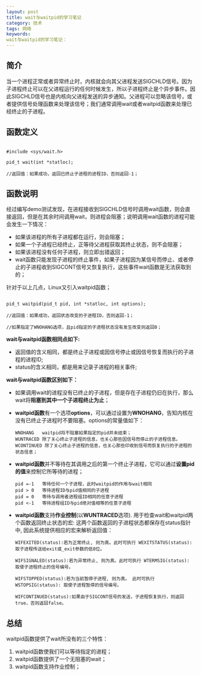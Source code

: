 ```yaml
---
layout: post
title: wait与waitpid的学习笔记
category: 技术
tags: 网络
keywords: 
wait与waitpid的学习笔记：
---
```


简介
---

当一个进程正常或者异常终止时，内核就会向其父进程发送SIGCHLD信号。因为子进程终止可以在父进程运行的任何时候发生，所以子进程终止是个异步事件。因此SIGCHLD信号也是内核向父进程发送的异步通知。父进程可以忽略该信号，或者提供信号处理函数来处理该信号；我们通常调用wait或者waitpid函数来处理已经终止的子进程。

函数定义
---

~~~

#include <sys/wait.h>

pid_t wait(int *statloc);

//返回值：如果成功，返回已终止子进程的进程ID，否则返回-1；

~~~

函数说明
---

经过编写demo测试发现，在进程接收到SIGCHLD信号时调用wait函数，则会直接返回，但是在其余时间调用wait，则进程会阻塞；说明调用wait函数的进程可能会发生一下情况：

- 如果该进程的所有子进程都在运行，则会阻塞；
- 如果一个子进程已经终止，正等待父进程获取其终止状态，则不会阻塞；
- 如果该进程没有任何子进程，则立即出错返回；
- wait函数只能发现子进程的终止事件，如果子进程因为某信号而停止、或者停止的子进程收到SIGCONT信号又恢复执行，这些事件wait函数是无法获取到的；

针对于以上几点，Linux又引入waitpid函数；

~~~

pid_t waitpid(pid_t pid, int *statloc, int options);

//返回值：如果成功，返回状态改变的子进程ID，否则返回-1；

//如果指定了WNOHANG选项，且pid指定的子进程状态没有发生改变则返回0；

~~~

**wait与waitpid函数相同点如下:**
- 返回值的含义相同，都是终止子进程或因信号停止或因信号恢复而执行的子进程的进程ID;
- status的含义相同，都是用来记录子进程的相关事件;


**wait与waitpid函数区别如下：**

- 如果调用wait的进程没有已终止的子进程，但是存在子进程仍旧在执行，那么wait将**阻塞到其中一个子进程终止为止**；

- **waitpid函数**有一个选项**options**，可以通过设置为**WNOHANG**，告知内核在没有已终止子进程时不要阻塞。options的常量值如下：
	~~~
	WNOHANG   waitpid将不阻塞如果指定的pid并未结束；
	WUNTRACED 除了关心终止子进程的信息，也关心那些因信号而停止的子进程信息。
	WCONTINUED 除了关心终止子进程的信息，也关心那些印收到信号而恢复执行的子进程的状态信息； 
	~~~
- **waitpid函数**并不等待在其调用之后的第一个终止子进程，它可以通过**设置pid的值**来控制它所等待的进程；

	~~~
	pid =-1   等待任何一个子进程，此时waitpid的作用与wait相同
	pid > 0   等待进程ID与pid值相同的子进程
	pid = 0   等待与调用者进程组ID相同的任意子进程
	pid <-1   等待进程组ID与pid绝对值相等的任意子进程
	~~~
- **waitpid函数**支持**作业控制**(以**WUNTRACED**选项). 用于检查wait和waitpid两个函数返回终止状态的宏: 这两个函数返回的子进程状态都保存在status指针中, 因此系统提供相应的宏来解析返回值：

	~~~
	WIFEXITED(status):若为正常终止, 则为真。此时可执行 WEXITSTATUS(status): 取子进程传送给exit或_exit参数的低8位。 
	
	WIFSIGNALED(status):若为异常终止, 则为真。此时可执行 WTERMSIG(status): 取使子进程终止的信号编号。
	
	WIFSTOPPED(status):若为当前暂停子进程, 则为真。 此时可执行 WSTOPSIG(status): 取使子进程暂停的信号编号。
	
	WIFCONTINUED(status):如果由于SIGCONT信号的发送，子进程恢复执行，则返回true，否则返回false。
	~~~

总结
---
waitpid函数提供了wait所没有的三个特性：
1. waitpid函数使我们可以等待指定的进程；
2. waitpid函数提供了一个无阻塞的wait；
3. waitpid函数支持作业控制；
